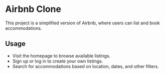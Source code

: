 # Airbnb Clone

This project is a simplified version of Airbnb, where users can list and book accommodations.


## Usage

- Visit the homepage to browse available listings.
- Sign up or log in to create your own listings.
- Search for accommodations based on location, dates, and other filters.

